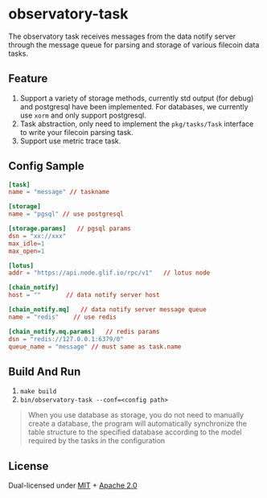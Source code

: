 # observatory-task

The observatory task receives messages from the data notify server through the message queue for parsing and storage of various filecoin data tasks.

## Feature

1. Support a variety of storage methods, currently std output (for debug) and postgresql have been implemented. For
   databases, we currently use `xorm` and only support postgresql.
2. Task abstraction, only need to implement the `pkg/tasks/Task` interface to write your filecoin parsing task.
3. Support use metric trace task.

## Config Sample

```toml
[task]
name = "message" // taskname 

[storage]
name = "pgsql" // use postgresql 

[storage.params]   // pgsql params
dsn = "xx://xxx" 
max_idle=1
max_open=1

[lotus]
addr = "https://api.node.glif.io/rpc/v1"   // lotus node

[chain_notify]
host = ""       // data notify server host

[chain_notify.mq]   // data notify server message queue 
name = "redis"    // use redis

[chain_notify.mq.params]   // redis params
dsn = "redis://127.0.0.1:6379/0"
queue_name = "message" // must same as task.name
```

## Build And Run

1. `make build`
2. `bin/observatory-task --conf=<config path>`

> When you use database as storage, you do not need to manually create a database, the program will automatically 
synchronize the table structure to the specified database according to the model required by the tasks in the configuration

## License

Dual-licensed under [MIT](https://github.com/Spacescope/observatory-task/blob/main/LICENSE-MIT) + [Apache 2.0](https://github.com/Spacescope/observatory-task/blob/main/LICENSE-APACHE) 

